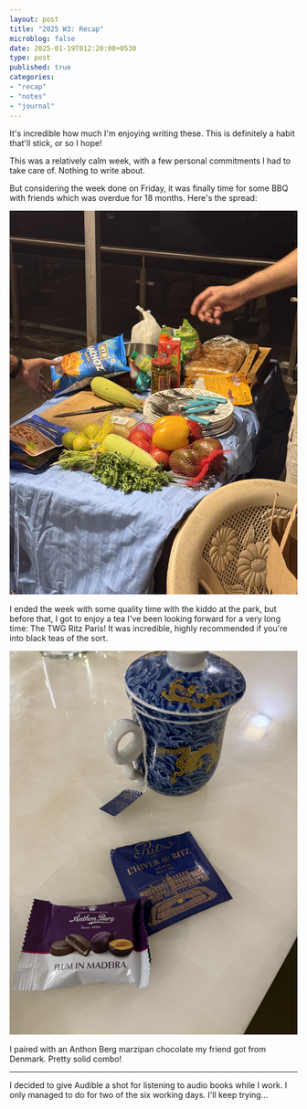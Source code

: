 ```yaml
---
layout: post
title: "2025 W3: Recap"
microblog: false
date: 2025-01-19T012:20:00+0530
type: post
published: true
categories:
- "recap"
- "notes"
- "journal"
---
```


It's incredible how much I'm enjoying writing these. This is definitely a habit that'll stick, or so I hope!

This was a relatively calm week, with a few personal commitments I had to take care of. Nothing to write about.

But considering the week done on Friday, it was finally time for some BBQ with friends which was overdue for 18 months. Here's the spread: 

![All ingredients for a good BBQ](/assets/posts/2025/01/IMG_1374.jpeg)

I ended the week with some quality time with the kiddo at the park, but before that, I got to enjoy a tea I've been looking forward for a very long time: The TWG Ritz Paris! It was incredible, highly recommended if you're into black teas of the sort. 

![All ingredients for a good BBQ](/assets/posts/2025/01/IMG_1394.jpeg)

I paired with an Anthon Berg marzipan chocolate my friend got from Denmark. Pretty solid combo! 

---

I decided to give Audible a shot for listening to audio books while I work. I only managed to do for two of the six working days. I'll keep trying...